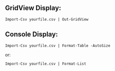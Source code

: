 ## GridView Display:
```
Import-Csv yourfile.csv | Out-GridView
```
## Console Display:
```
Import-Csv yourfile.csv | Format-Table -AutoSize
```
or:
```
Import-Csv yourfile.csv | Format-List 
```
